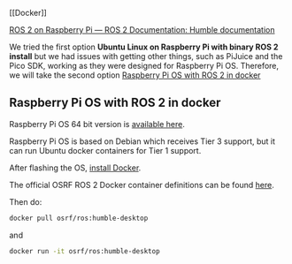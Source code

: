 [[Docker]]

[ROS 2 on Raspberry Pi — ROS 2 Documentation: Humble documentation](https://docs.ros.org/en/humble/How-To-Guides/Installing-on-Raspberry-Pi.html)

We tried the first option **Ubuntu Linux on Raspberry Pi with binary ROS 2 install** but we had issues with getting other things, such as PiJuice and the Pico SDK, working as they were designed for Raspberry Pi OS. Therefore, we will take the second option [Raspberry Pi OS with ROS 2 in docker](https://docs.ros.org/en/humble/How-To-Guides/Installing-on-Raspberry-Pi.html#raspberry-pi-os-with-ros-2-in-docker "Permalink to this heading") 
## Raspberry Pi OS with ROS 2 in docker

Raspberry Pi OS 64 bit version is [available here](https://www.raspberrypi.com/software/operating-systems/).

Raspberry Pi OS is based on Debian which receives Tier 3 support, but it can run Ubuntu docker containers for Tier 1 support.

After flashing the OS, [install Docker](https://docs.docker.com/engine/install/debian/#install-using-the-convenience-script).

The official OSRF ROS 2 Docker container definitions can be found [here](https://github.com/osrf/docker_images/).

Then do:
```bash
docker pull osrf/ros:humble-desktop
```
and
```bash
docker run -it osrf/ros:humble-desktop
```
